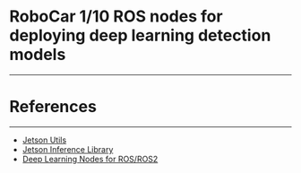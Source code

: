 # RoboCar 1/10 ROS nodes for deploying deep learning detection models #
***

# References #
***

- [Jetson Utils](https://github.com/dusty-nv/jetson-utils)
- [Jetson Inference Library](https://github.com/dusty-nv/jetson-inference)
- [Deep Learning Nodes for ROS/ROS2](https://github.com/dusty-nv/ros_deep_learning)
